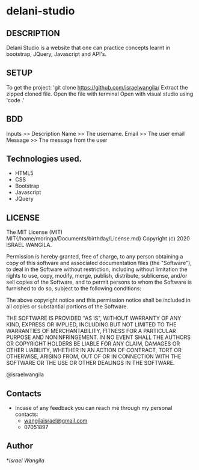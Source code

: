 # delani-studio

## DESCRIPTION
 Delani Studio is a website that one can practice concepts learnt in bootstrap, JQuery, Javascript and API's.

## SETUP
To get the project:
    'git clone https://github.com/israelwangila/
Extract the zipped cloned file.
Open the file with terminal
Open with visual studio using 'code .'

## BDD 
Inputs >> Description
Name >> The username.
Email >> The user email
Message >> The message from the user

## Technologies used.
* HTML5
* CSS
* Bootstrap
* Javascript
* JQuery

## LICENSE
The MIT License (MIT)
MIT{/home/moringa/Documents/birthday/License.md}
Copyright (c) 2020 ISRAEL WANGILA.

Permission is hereby granted, free of charge, to any person obtaining a copy of this software and associated documentation files (the "Software"), to deal in the Software without restriction, including without limitation the rights to use, copy, modify, merge, publish, distribute, sublicense, and/or sell copies of the Software, and to permit persons to whom the Software is furnished to do so, subject to the following conditions:

The above copyright notice and this permission notice shall be included in all copies or substantial portions of the Software.

THE SOFTWARE IS PROVIDED "AS IS", WITHOUT WARRANTY OF ANY KIND, EXPRESS OR IMPLIED, INCLUDING BUT NOT LIMITED TO THE WARRANTIES OF MERCHANTABILITY, FITNESS FOR A PARTICULAR PURPOSE AND NONINFRINGEMENT. IN NO EVENT SHALL THE AUTHORS OR COPYRIGHT HOLDERS BE LIABLE FOR ANY CLAIM, DAMAGES OR OTHER LIABILITY, WHETHER IN AN ACTION OF CONTRACT, TORT OR OTHERWISE, ARISING FROM, OUT OF OR IN CONNECTION WITH THE SOFTWARE OR THE USE OR OTHER DEALINGS IN THE SOFTWARE.

@israelwangila

## Contacts

- Incase of any feedback you can reach me through my personal contacts:
  - wangilaisrael@gmail.com
  - 07051897

## Author

**Israel Wangila*